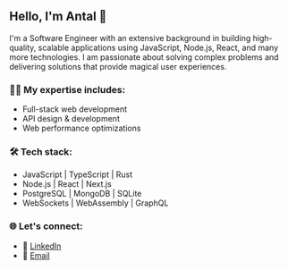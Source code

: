 ## Hello, I'm Antal 👋

I'm a Software Engineer with an extensive background in building high-quality, scalable applications using JavaScript, Node.js, React, and many more technologies. I am passionate about solving complex problems and delivering solutions that provide magical user experiences.

### 👨‍💻 My expertise includes:

- Full-stack web development
- API design & development
- Web performance optimizations

### 🛠️ Tech stack:

- JavaScript | TypeScript | Rust
- Node.js | React | Next.js
- PostgreSQL | MongoDB | SQLite
- WebSockets | WebAssembly | GraphQL

### 🌐 Let's connect:
- 💼 [LinkedIn](https://www.linkedin.com/in/antalfarkas/)
- 📧 [Email](mailto:farkasantal.hun@gmail.com)
